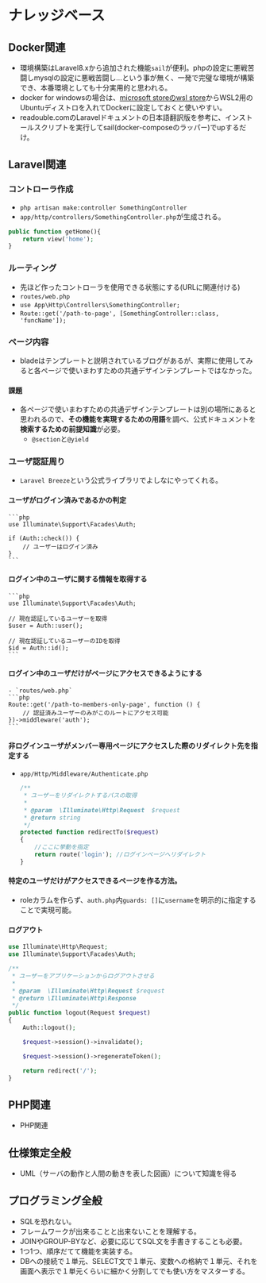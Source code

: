 # ナレッジベース

## Docker関連

- 環境構築はLaravel8.xから追加された機能`sail`が便利。phpの設定に悪戦苦闘しmysqlの設定に悪戦苦闘し…という事が無く、一発で完璧な環境が構築でき、本番環境としても十分実用的と思われる。
- docker for windowsの場合は、[microsoft storeのwsl store](https://aka.ms/wslstore)からWSL2用のUbuntuディストロを入れてDockerに設定しておくと使いやすい。
- readouble.comのLaravelドキュメントの日本語翻訳版を参考に、インストールスクリプトを実行してsail(docker-composeのラッパー)でupするだけ。

## Laravel関連

### コントローラ作成

- `php artisan make:controller SomethingController`
- `app/http/controllers/SomethingController.php`が生成される。

```php
public function getHome(){
    return view('home');
}
```

### ルーティング

- 先ほど作ったコントローラを使用できる状態にする(URLに関連付ける)
- `routes/web.php`
- `use App\Http\Controllers\SomethingController;`
- `Route::get('/path-to-page', [SomethingController::class, 'funcName']);`

### ページ内容

- bladeはテンプレートと説明されているブログがあるが、実際に使用してみると各ページで使いまわすための共通デザインテンプレートではなかった。

#### 課題

- 各ページで使いまわすための共通デザインテンプレートは別の場所にあると思われるので、**その機能を実現するための用語**を調べ、公式ドキュメントを**検索するための前提知識**が必要。
    - `@section`と`@yield`

### ユーザ認証周り

- `Laravel Breeze`という公式ライブラリでよしなにやってくれる。

#### ユーザがログイン済みであるかの判定

    ```php
    use Illuminate\Support\Facades\Auth;

    if (Auth::check()) {
        // ユーザーはログイン済み
    }
    ```

#### ログイン中のユーザに関する情報を取得する

    ```php
    use Illuminate\Support\Facades\Auth;

    // 現在認証しているユーザーを取得
    $user = Auth::user();

    // 現在認証しているユーザーのIDを取得
    $id = Auth::id();
    ```

#### ログイン中のユーザだけがページにアクセスできるようにする

    - `routes/web.php`
    ```php
    Route::get('/path-to-members-only-page', function () {
        // 認証済みユーザーのみがこのルートにアクセス可能
    })->middleware('auth');
    ```

#### 非ログインユーザがメンバー専用ページにアクセスした際のリダイレクト先を指定する

- `app/Http/Middleware/Authenticate.php`

    ```php
    /**
     * ユーザーをリダイレクトするパスの取得
     *
     * @param  \Illuminate\Http\Request  $request
     * @return string
     */
    protected function redirectTo($request)
    {
        //ここに挙動を指定
        return route('login'); //ログインページへリダイレクト
    }
    ```

#### 特定のユーザだけがアクセスできるページを作る方法。

- roleカラムを作らず、`auth.php`内`guards: []`に`username`を明示的に指定することで実現可能。

#### ログアウト

```php
use Illuminate\Http\Request;
use Illuminate\Support\Facades\Auth;

/**
 * ユーザーをアプリケーションからログアウトさせる
 *
 * @param  \Illuminate\Http\Request $request
 * @return \Illuminate\Http\Response
 */
public function logout(Request $request)
{
    Auth::logout();

    $request->session()->invalidate();

    $request->session()->regenerateToken();

    return redirect('/');
}
```

## PHP関連

- PHP関連

## 仕様策定全般

- UML（サーバの動作と人間の動きを表した図画）について知識を得る

## プログラミング全般

- SQLを恐れない。
- フレームワークが出来ることと出来ないことを理解する。
- JOINやGROUP-BYなど、必要に応じてSQL文を手書きすることも必要。
- 1つ1つ、順序だてて機能を実装する。
- DBへの接続で１単元、SELECT文で１単元、変数への格納で１単元、それを画面へ表示で１単元くらいに細かく分割してでも使い方をマスターする。
